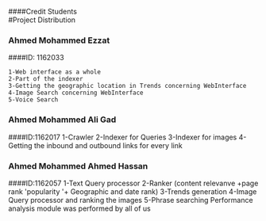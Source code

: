 ####Credit Students    
#Project Distribution
### Ahmed Mohammed Ezzat 
####ID: 1162033

    1-Web interface as a whole
    2-Part of the indexer
    3-Getting the geographic location in Trends concerning WebInterface
    4-Image Search concerning WebInterface
    5-Voice Search 

### Ahmed Mohammed Ali Gad
####ID:1162017
    1-Crawler 
    2-Indexer for Queries
    3-Indexer for images 
    4-Getting the inbound and outbound links for every link
### Ahmed Mohammed Ahmed Hassan   
####ID:1162057
      1-Text Query processor 
      2-Ranker (content relevanve +page rank 'popularity '+ Geographic and date rank)
      3-Trends generation
      4-Image Query processor and ranking the images 
      5-Phrase searching
Performance analysis module was performed by all of us 